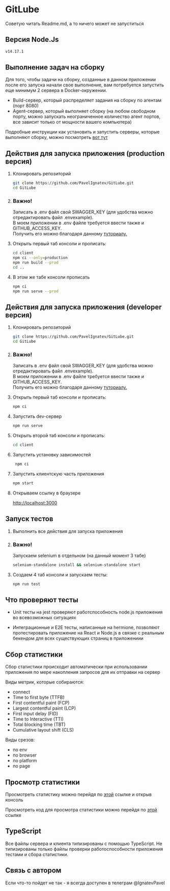 # GitLube
Советую читать Readme.md, а то ничего может не запуститься

## Версия Node.Js

```sh
v14.17.1
```

## Выполнение задач на сборку

Для того, чтобы задачи на сборку, созданные в данном приложении после его запуска начали свое выполнение, вам потребуется запустить еще минимум 2 сервера в Docker-окружении.

- Build-сервер, который распределяет задания на сборку по агентам (порт 8080)
- Agent-сервер, который выполняет сборку (на любом свободном порту, можно запускать неограниченное количество агент портов, все зависит только от мощности вашего компьютера)

Подробные инструкции как установить и запустить серверы, которые выполняют сборку, можно посмотреть [вот тут](https://github.com/PavelIgnatev/ci-server)

## Действия для запуска приложения (production версия)

1. Клонировать репозиторий

   ```sh
   git clone https://github.com/PavelIgnatev/GitLube.git
   cd GitLube
   ```

2. ### Важно!

   Записать в .env файл свой SWAGGER_KEY (для удобства можно отредактировать файл .envexample). <br>
   В моем приложении в .env файле требуется ввести также и GITHUB_ACCESS_KEY. <br>
   Получить его можно благодаря данному [туториалу.](https://docs.github.com/en/github/authenticating-to-github/keeping-your-account-and-data-secure/creating-a-personal-access-token)

3. Открыть первый таб консоли и прописать:

   ```sh
   cd client
   npm ci --only=production
   npm run build --prod
   cd ..
   ```

4. В этом же табе консоли прописать

   ```sh
   npm ci
   npm run serve --prod
   ```

## Действия для запуска приложения (developer версия)

1. Клонировать репозиторий

   ```sh
   git clone https://github.com/PavelIgnatev/GitLube.git
   cd GitLube
   ```

2. ### Важно!

   Записать в .env файл свой SWAGGER_KEY (для удобства можно отредактировать файл .envexample). <br>
   В моем приложении в .env файле требуется ввести также и GITHUB_ACCESS_KEY. <br>
   Получить его можно благодаря данному [туториалу.](https://docs.github.com/en/github/authenticating-to-github/keeping-your-account-and-data-secure/creating-a-personal-access-token)

3. Открыть первый таб консоли и прописать:

   ```sh
   npm ci
   ```

4. Запустить dev-сервер

   ```sh
   npm run serve
   ```

5. Открыть второй таб консоли и прописать:

   ```sh
   cd client
   ```

6. Запустить установку зависимостей

   ```sh
    npm ci
   ```

7. Запустить клиентскую часть приложения

   ```sh
   npm start
   ```

8. Открываем ссылку в браузере

   [http://localhost:3000](http://localhost:3000/)

## Запуск тестов

1. Выполнить все действия для запуска приложения

2. ### Важно!

   Запускаем selenium в отдельном (на данный момент 3 табе)

   ```sh
   selenium-standalone install && selenium-standalone start
   ```

3. Создаем 4 таб консоли и запускаем тесты:

   ```sh
   npm run test
   ```

## Что проверяют тесты

- Unit тесты на jest проверяют работспособность node.js приложения во всевозможных ситуациях

- Интеграционные и E2E тесты, написанные на hermione, позволяют протестировать приложение на React и Node.js в связке с реальным бекендом для всех существующих страниц в приложениии

## Сбор статистики

Сбор статистики происходит автоматически при использовании приложения по мере накопления запросов для их отправки на сервер

Виды метрик, которые собираются:

- connect
- Time to first byte (TTFB)
- First contentful paint (FCP)
- Largest contentful paint (LCP)
- First input delay (FID)
- Time to Interactive (TTI)
- Total blocking time (TBT)
- Cumulative layout shift (CLS)

Виды срезов:

- по env
- по browser
- по platform
- по page

## Просмотр статистики

Просмотреть статистику можно перейдя по [этой](https://pavelignatev.github.io/viewing-statistics/) ссылке и открыв консоль

Просмотреть код для просмотра статистики можно перейдя по [этой](https://github.com/PavelIgnatev/GitLube/blob/main/client/src/statistics/viewingStatistics.js) ссылке

## TypeScript

Все файлы сервера и клиента типизированы с помощью TypeScript.
Не типизированы только файлы проверки работоспособности приложения тестами и сбора статистики.

## Связь с автором

Если что-то пойдет не так - я всегда доступен в телеграм @IgnatevPavel
